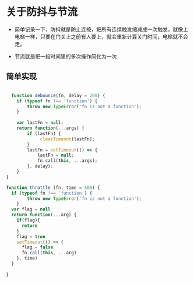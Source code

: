 # 关于防抖与节流

- 简单记录一下，防抖就是防止连按，把所有连续触发缩减成一次触发，就像上电梯一样，只要在门关上之前有人要上，就会重新计算关门时间，电梯就不会走。

- 节流就是把一段时间里的多次操作简化为一次
## 简单实现

```javascript

  function debounce(fn, delay = 200) {
    if (typeof fn !== 'function') { 
        throw new TypeError('fn is not a function');
    }
    
    var lastFn = null; 
    return function(...args) {
        if (lastFn) {
             clearTimeout(lastFn);
        }
        lastFn = setTimeout(() => {
            lastFn = null;
            fn.call(this, ...args);
        }, delay);
    }
}

function throttle (fn, time = 500) {
  if (typeof fn !== 'function') { 
        throw new TypeError('fn is not a function');
    }
  var flag = null
  return function(...arg) {
    if(flag){
      return
    }
    flag = true
    setTimeout(() => {
      flag = false
      fn.call(this, ...arg)
    }, time)
  }
  
}
```